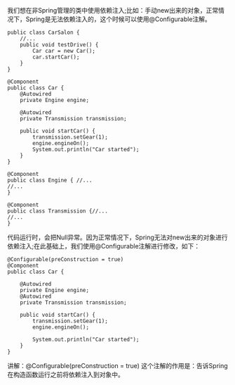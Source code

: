 我们想在非Spring管理的类中使用依赖注入;比如：手动new出来的对象，正常情况下，Spring是无法依赖注入的，这个时候可以使用@Configurable注解。

```
public class CarSalon {
    //...
    public void testDrive() {
        Car car = new Car();
        car.startCar();
    }
}

@Component
public class Car {
    @Autowired
    private Engine engine;
    
    @Autowired
    private Transmission transmission;
 
    public void startCar() {
        transmission.setGear(1);
        engine.engineOn();
        System.out.println("Car started");
    }
}
 
@Component
public class Engine { //...
//...
}
 
@Component
public class Transmission {//...
//...
}
```

代码运行时，会把Null异常。因为正常情况下，Spring无法对new出来的对象进行依赖注入;在此基础上，我们使用@Configurable注解进行修改，如下：

```
@Configurable(preConstruction = true)
@Component
public class Car {
 
    @Autowired
    private Engine engine;
    @Autowired
    private Transmission transmission;
 
    public void startCar() {
        transmission.setGear(1);
        engine.engineOn();
 
        System.out.println("Car started");
    }
}
```

讲解：@Configurable\(preConstruction = true\) 这个注解的作用是：告诉Spring在构造函数运行之前将依赖注入到对象中。

